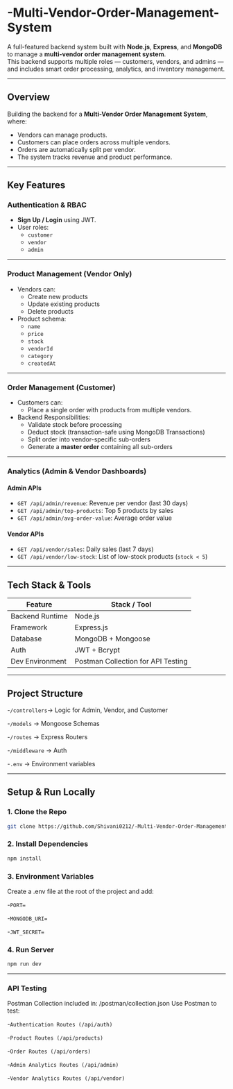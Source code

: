 # -Multi-Vendor-Order-Management-System

A full-featured backend system built with **Node.js**, **Express**, and **MongoDB** to manage a **multi-vendor order management system**.  
This backend supports multiple roles — customers, vendors, and admins — and includes smart order processing, analytics, and inventory management.

---

## Overview

Building the backend for a **Multi-Vendor Order Management System**, where:

- Vendors can manage products.
- Customers can place orders across multiple vendors.
- Orders are automatically split per vendor.
- The system tracks revenue and product performance.

---

## Key Features

### Authentication & RBAC

- **Sign Up / Login** using JWT.
- User roles:
  - `customer`
  - `vendor`
  - `admin`

---

### Product Management (Vendor Only)

- Vendors can:
  - Create new products
  - Update existing products
  - Delete products
- Product schema:
  - `name`
  - `price`
  - `stock`
  - `vendorId`
  - `category`
  - `createdAt`

---

### Order Management (Customer)

- Customers can:
  - Place a single order with products from multiple vendors.
- Backend Responsibilities:
  - Validate stock before processing
  - Deduct stock (transaction-safe using MongoDB Transactions)
  - Split order into vendor-specific sub-orders
  - Generate a **master order** containing all sub-orders

---

### Analytics (Admin & Vendor Dashboards)

#### **Admin APIs**
- `GET /api/admin/revenue`: Revenue per vendor (last 30 days)
- `GET /api/admin/top-products`: Top 5 products by sales
- `GET /api/admin/avg-order-value`: Average order value

#### **Vendor APIs**
- `GET /api/vendor/sales`: Daily sales (last 7 days)
- `GET /api/vendor/low-stock`: List of low-stock products (`stock < 5`)

---

## Tech Stack & Tools

| Feature            | Stack / Tool        |
|--------------------|---------------------|
| Backend Runtime    | Node.js             |
| Framework          | Express.js          |
| Database           | MongoDB + Mongoose  |
| Auth               | JWT + Bcrypt        |
| Dev Environment    | Postman Collection for API Testing |

---

## Project Structure

-`/controllers`→ Logic for Admin, Vendor, and Customer

-`/models` → Mongoose Schemas

-`/routes` → Express Routers

-`/middleware` → Auth

-`.env` → Environment variables

---

## Setup & Run Locally

### 1. Clone the Repo

```bash
git clone https://github.com/Shivani0212/-Multi-Vendor-Order-Management-System.git
```

### 2. Install Dependencies
```bash 
npm install

```
### 3. Environment Variables
Create a .env file at the root of the project and add:

-`PORT=`

-`MONGODB_URI=`

-`JWT_SECRET=`


### 4. Run Server
```bash
npm run dev
```

---
### API Testing
Postman Collection included in:
/postman/collection.json
Use Postman to test:

-`Authentication Routes (/api/auth)`

-`Product Routes (/api/products)`

-`Order Routes (/api/orders)`

-`Admin Analytics Routes (/api/admin)`

-`Vendor Analytics Routes (/api/vendor)`
